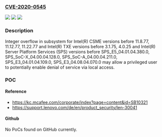 ### [CVE-2020-0545](https://cve.mitre.org/cgi-bin/cvename.cgi?name=CVE-2020-0545)
![](https://img.shields.io/static/v1?label=Product&message=Intel(R)%20CSME%2C%20Intel(R)%20TXE%2C%20and%20Intel(R)%20SPS&color=blue)
![](https://img.shields.io/static/v1?label=Version&message=See%20provided%20reference%20&color=brightgreen)
![](https://img.shields.io/static/v1?label=Vulnerability&message=Denial%20of%20Service&color=brightgreen)

### Description

Integer overflow in subsystem for Intel(R) CSME versions before 11.8.77, 11.12.77, 11.22.77 and Intel(R) TXE versions before 3.1.75, 4.0.25 and Intel(R) Server Platform Services (SPS) versions before SPS_E5_04.01.04.380.0, SPS_SoC-X_04.00.04.128.0, SPS_SoC-A_04.00.04.211.0, SPS_E3_04.01.04.109.0, SPS_E3_04.08.04.070.0 may allow a privileged user to potentially enable denial of service via local access.

### POC

#### Reference
- https://kc.mcafee.com/corporate/index?page=content&id=SB10321
- https://support.lenovo.com/de/en/product_security/len-30041

#### Github
No PoCs found on GitHub currently.

